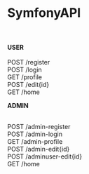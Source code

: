 # <b>SymfonyAPI</b> </br></br>

<b> USER </b>
</br></br>
POST /register</br>
POST /login</br>
GET /profile</br>
POST /edit{id}</br>
GET /home</br>


<b> ADMIN </b>
</br></br>

POST /admin-register</br>
POST /admin-login</br>
GET /admin-profile</br>
POST /admin-edit{id}</br>
POST /adminuser-edit{id}</br>
GET /home</br>
